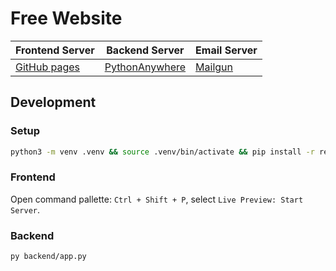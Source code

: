 # Free Website

| Frontend Server                           | Backend Server                                                         | Email Server                        |
| ----------------------------------------- | ---------------------------------------------------------------------- | ----------------------------------- |
| [GitHub pages](https://pages.github.com/) | [PythonAnywhere](https://www.pythonanywhere.com/user/thrivingproject/) | [Mailgun](https://www.mailgun.com/) |

## Development

### Setup

```bash
python3 -m venv .venv && source .venv/bin/activate && pip install -r requirements.txt
```

### Frontend

Open command pallette: `Ctrl + Shift + P`, select `Live Preview: Start Server`.

### Backend

```bash
py backend/app.py
```
